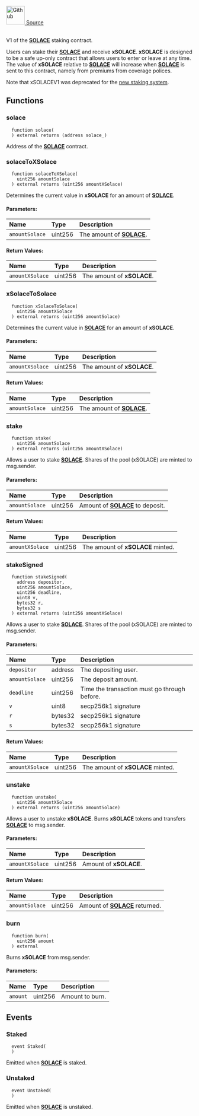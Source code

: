<a href="https://github.com/solace-fi/solace-core/blob/main/contracts/interfaces/staking/IxSOLACEV1.sol"><img src="/img/github.svg" alt="Github" width="50px"/> Source</a><br/><br/>

V1 of the [**SOLACE**](./../../SOLACE) staking contract.

Users can stake their [**SOLACE**](./../../SOLACE) and receive **xSOLACE**. **xSOLACE** is designed to be a safe up-only contract that allows users to enter or leave at any time. The value of **xSOLACE** relative to [**SOLACE**](./../../SOLACE) will increase when [**SOLACE**](./../../SOLACE) is sent to this contract, namely from premiums from coverage polices.

Note that xSOLACEV1 was deprecated for the [new staking system](./../../staking/xSOLACE).


## Functions
### solace
```solidity
  function solace(
  ) external returns (address solace_)
```
Address of the [**SOLACE**](./../../SOLACE) contract.



### solaceToXSolace
```solidity
  function solaceToXSolace(
    uint256 amountSolace
  ) external returns (uint256 amountXSolace)
```
Determines the current value in **xSOLACE** for an amount of [**SOLACE**](./../../SOLACE).


#### Parameters:
| Name | Type | Description                                                          |
| :--- | :--- | :------------------------------------------------------------------- |
| `amountSolace` | uint256 | The amount of [**SOLACE**](./../../SOLACE). |

#### Return Values:
| Name                           | Type          | Description                                                                  |
| :----------------------------- | :------------ | :--------------------------------------------------------------------------- |
| `amountXSolace` | uint256 | The amount of **xSOLACE**. |

### xSolaceToSolace
```solidity
  function xSolaceToSolace(
    uint256 amountXSolace
  ) external returns (uint256 amountSolace)
```
Determines the current value in [**SOLACE**](./../../SOLACE) for an amount of **xSOLACE**.


#### Parameters:
| Name | Type | Description                                                          |
| :--- | :--- | :------------------------------------------------------------------- |
| `amountXSolace` | uint256 | The amount of **xSOLACE**. |

#### Return Values:
| Name                           | Type          | Description                                                                  |
| :----------------------------- | :------------ | :--------------------------------------------------------------------------- |
| `amountSolace` | uint256 | The amount of [**SOLACE**](./../../SOLACE). |

### stake
```solidity
  function stake(
    uint256 amountSolace
  ) external returns (uint256 amountXSolace)
```
Allows a user to stake [**SOLACE**](./../../SOLACE).
Shares of the pool (xSOLACE) are minted to msg.sender.


#### Parameters:
| Name | Type | Description                                                          |
| :--- | :--- | :------------------------------------------------------------------- |
| `amountSolace` | uint256 | Amount of [**SOLACE**](./../../SOLACE) to deposit. |

#### Return Values:
| Name                           | Type          | Description                                                                  |
| :----------------------------- | :------------ | :--------------------------------------------------------------------------- |
| `amountXSolace` | uint256 | The amount of **xSOLACE** minted. |

### stakeSigned
```solidity
  function stakeSigned(
    address depositor,
    uint256 amountSolace,
    uint256 deadline,
    uint8 v,
    bytes32 r,
    bytes32 s
  ) external returns (uint256 amountXSolace)
```
Allows a user to stake [**SOLACE**](./../../SOLACE).
Shares of the pool (xSOLACE) are minted to msg.sender.


#### Parameters:
| Name | Type | Description                                                          |
| :--- | :--- | :------------------------------------------------------------------- |
| `depositor` | address | The depositing user. |
| `amountSolace` | uint256 | The deposit amount. |
| `deadline` | uint256 | Time the transaction must go through before. |
| `v` | uint8 | secp256k1 signature |
| `r` | bytes32 | secp256k1 signature |
| `s` | bytes32 | secp256k1 signature |

#### Return Values:
| Name                           | Type          | Description                                                                  |
| :----------------------------- | :------------ | :--------------------------------------------------------------------------- |
| `amountXSolace` | uint256 | The amount of **xSOLACE** minted. |

### unstake
```solidity
  function unstake(
    uint256 amountXSolace
  ) external returns (uint256 amountSolace)
```
Allows a user to unstake **xSOLACE**.
Burns **xSOLACE** tokens and transfers [**SOLACE**](./../../SOLACE) to msg.sender.


#### Parameters:
| Name | Type | Description                                                          |
| :--- | :--- | :------------------------------------------------------------------- |
| `amountXSolace` | uint256 | Amount of **xSOLACE**. |

#### Return Values:
| Name                           | Type          | Description                                                                  |
| :----------------------------- | :------------ | :--------------------------------------------------------------------------- |
| `amountSolace` | uint256 | Amount of [**SOLACE**](./../../SOLACE) returned. |

### burn
```solidity
  function burn(
    uint256 amount
  ) external
```
Burns **xSOLACE** from msg.sender.


#### Parameters:
| Name | Type | Description                                                          |
| :--- | :--- | :------------------------------------------------------------------- |
| `amount` | uint256 | Amount to burn. |


## Events
### Staked
```solidity
  event Staked(
  )
```
Emitted when [**SOLACE**](./../../SOLACE) is staked.


### Unstaked
```solidity
  event Unstaked(
  )
```
Emitted when [**SOLACE**](./../../SOLACE) is unstaked.


